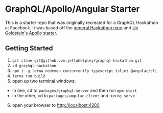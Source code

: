 # GraphQL/Apollo/Angular Starter

This is a starter repo that was originally recreated for a GraphQL Hackathon at Facebook. 
It was based off the [general Hackathon repo](https://github.com/robzhu/graphql-hackathon) and
[Uri Goldstein's Apollo starter](https://github.com/apollographql/apollo-angular).

## Getting Started

1. `git clone git@github.com:jeffwhelpley/graphql-hackathon.git`
2. `cd graphql-hackathon`
3. `npm i -g lerna nodemon concurrently typescript tslint @angular/cli`
4. `lerna run build`
5. open up two terminal windows:
  * in one, cd to `packages/graphql-server` and then run `npm start`
  * in the other, cd to `packages/angular-client` and run `ng serve`
6. open your browser to [http://localhost:4200](http://localhost:4200)
